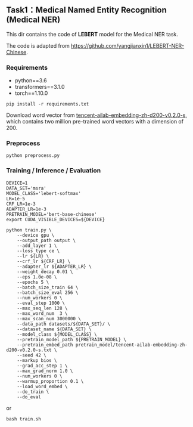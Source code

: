 ## Task1：Medical Named Entity Recognition (Medical NER)

This dir contains the code of **LEBERT** model for the Medical NER task. 

The code is adapted from https://github.com/yangjianxin1/LEBERT-NER-Chinese.

### Requirements

- python==3.6
- transformers==3.1.0
- torch==1.10.0

```shell
pip install -r requirements.txt
```

Download word vector from [tencent-ailab-embedding-zh-d200-v0.2.0-s](https://ai.tencent.com/ailab/nlp/en/download.html), which contains two million pre-trained word vectors with a dimension of 200.

### Preprocess 

```shell
python preprocess.py
```

### Training / Inference / Evaluation 

```shell
DEVICE=1
DATA_SET='msra'
MODEL_CLASS='lebert-softmax'
LR=1e-5
CRF_LR=1e-3
ADAPTER_LR=1e-3
PRETRAIN_MODEL='bert-base-chinese'
export CUDA_VISIBLE_DEVICES=${DEVICE}

python train.py \
    --device gpu \
    --output_path output \
    --add_layer 1 \
    --loss_type ce \
    --lr ${LR} \
    --crf_lr ${CRF_LR} \
    --adapter_lr ${ADAPTER_LR} \
    --weight_decay 0.01 \
    --eps 1.0e-08 \
    --epochs 5 \
    --batch_size_train 64 \
    --batch_size_eval 256 \
    --num_workers 0 \
    --eval_step 1000 \
    --max_seq_len 128 \
    --max_word_num  3 \
    --max_scan_num 3000000 \
    --data_path datasets/${DATA_SET}/ \
    --dataset_name ${DATA_SET} \
    --model_class ${MODEL_CLASS} \
    --pretrain_model_path ${PRETRAIN_MODEL} \
    --pretrain_embed_path pretrain_model/tencent-ailab-embedding-zh-d200-v0.2.0-s.txt \
    --seed 42 \
    --markup bios \
    --grad_acc_step 1 \
    --max_grad_norm 1.0 \
    --num_workers 0 \
    --warmup_proportion 0.1 \
    --load_word_embed \
    --do_train \
    --do_eval
```

or 

```shell
bash train.sh
```
